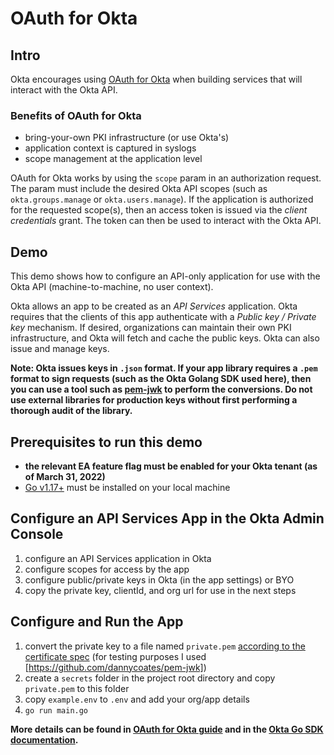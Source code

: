 # OAuth for Okta

## Intro

Okta encourages using [OAuth for Okta](https://developer.okta.com/docs/guides/implement-oauth-for-okta-serviceapp/main/) when building services that will interact with the Okta API. 

### Benefits of OAuth for Okta

- bring-your-own PKI infrastructure (or use Okta's)
- application context is captured in syslogs
- scope management at the application level

OAuth for Okta works by using the `scope` param in an authorization request. The param must include the desired Okta API scopes (such as `okta.groups.manage` or `okta.users.manage`). If the application is authorized for the requested scope(s), then an access token is issued via the *client credentials* grant. The token can then be used to interact with the Okta API.

## Demo

This demo shows how to configure an API-only application for use with the Okta API (machine-to-machine, no user context).

Okta allows an app to be created as an *API Services* application. Okta requires that the clients of this app authenticate with a *Public key / Private key* mechanism. If desired, organizations can maintain their own PKI infrastructure, and Okta will fetch and cache the public keys. Okta can also issue and manage keys.

**Note: Okta issues keys in `.json` format. If your app library requires a `.pem` format to sign requests (such as the Okta Golang SDK used here), then you can use a tool such as [pem-jwk](https://github.com/dannycoates/pem-jwk) to perform the conversions. Do not use external libraries for production keys without first performing a thorough audit of the library.**

## Prerequisites to run this demo

- **the relevant EA feature flag must be enabled for your Okta tenant (as of March 31, 2022)**
- [Go v1.17+](https://go.dev/doc/install) must be installed on your local machine

## Configure an API Services App in the Okta Admin Console

1. configure an API Services application in Okta
2. configure scopes for access by the app
3. configure public/private keys in Okta (in the app settings) or BYO
4. copy the private key, clientId, and org url for use in the next steps

## Configure and Run the App

1. convert the private key to a file named `private.pem` [according to the certificate spec](https://www.rfc-editor.org/rfc/rfc1422) (for testing purposes I used [https://github.com/dannycoates/pem-jwk])
2. create a `secrets` folder in the project root directory and copy `private.pem` to this folder
3. copy `example.env` to `.env` and add your org/app details
4. `go run main.go`

**More details can be found in [OAuth for Okta guide](https://developer.okta.com/docs/guides/implement-oauth-for-okta-serviceapp/main/) and in the [Okta Go SDK documentation](https://github.com/okta/okta-sdk-golang/).**
